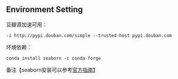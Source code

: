 ## Environment Setting

豆瓣源加速可用：
```
-i http://pypi.douban.com/simple --trusted-host pypi.douban.com
```
环境依赖：
```
conda install seaborn -c conda-forge
```
备注【seaborn安装可以参考[官方指南](https://seaborn.pydata.org/installing.html)】
